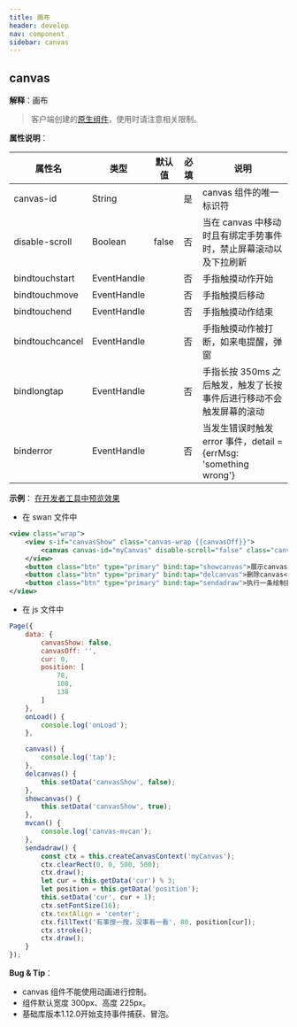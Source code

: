 ```yaml
---
title: 画布
header: develop
nav: component
sidebar: canvas
---
```


## canvas

**解释**：画布

> 客户端创建的[原生组件](https://smartprogram.baidu.com/docs/develop/component/native/)，使用时请注意相关限制。

**属性说明**：

|属性名 |类型  |默认值  | 必填 |说明|
|---- | ---- | ---- |---- |---- |
| canvas-id | String |  | 是 |canvas 组件的唯一标识符 |
| disable-scroll | Boolean  | false | 否 | 当在 canvas 中移动时且有绑定手势事件时，禁止屏幕滚动以及下拉刷新 |
| bindtouchstart | EventHandle |  | 否 | 手指触摸动作开始 |
| bindtouchmove | EventHandle |  | 否 |手指触摸后移动 |
| bindtouchend | EventHandle |  | 否 |手指触摸动作结束 |
| bindtouchcancel | EventHandle |  | 否 |手指触摸动作被打断，如来电提醒，弹窗 |
| bindlongtap | EventHandle |  | 否 |手指长按 350ms 之后触发，触发了长按事件后进行移动不会触发屏幕的滚动 |
| binderror | EventHandle |  | 否 |当发生错误时触发 error 事件，detail = {errMsg: 'something wrong'} |

**示例**：
<a href="swanide://fragment/b1487cad6ea6a95940096c963e4726a21565503502706" title="在开发者工具中预览效果" target="_self">在开发者工具中预览效果</a>

* 在 swan 文件中

```xml
<view class="wrap">
    <view s-if="canvasShow" class="canvas-wrap {{canvasOff}}">
        <canvas canvas-id="myCanvas" disable-scroll="false" class="canvas" bindtouchstart="touchstart" bindtouchend="touchend" bindtouchcancel="touchcancel" bindlongtap="longtap" bindtouchmove="mvcan"></canvas>
    </view>
    <button class="btn" type="primary" bind:tap="showcanvas">展示canvas</button>
    <button class="btn" type="primary" bind:tap="delcanvas">删除canvas</button>
    <button class="btn" type="primary" bind:tap="sendadraw">执行一条绘制指令</button>
</view>

```

* 在 js 文件中

```javascript
Page({
    data: {
        canvasShow: false,
        canvasOff: '',
        cur: 0,
        position: [
            78,
            108,
            138
        ]
    },
    onLoad() {
        console.log('onLoad');
    },

    canvas() {
        console.log('tap');
    },
    delcanvas() {
        this.setData('canvasShow', false);
    },
    showcanvas() {
        this.setData('canvasShow', true);
    },
    mvcan() {
        console.log('canvas-mvcan');
    },
    sendadraw() {
        const ctx = this.createCanvasContext('myCanvas');
        ctx.clearRect(0, 0, 500, 500);
        ctx.draw();
        let cur = this.getData('cur') % 3;
        let position = this.getData('position');
        this.setData('cur', cur + 1);
        ctx.setFontSize(16);
        ctx.textAlign = 'center';
        ctx.fillText('有事搜一搜，没事看一看', 80, position[cur]);
        ctx.stroke();
        ctx.draw();
    }
});
```

**Bug & Tip**：

* canvas 组件不能使用动画进行控制。
* 组件默认宽度 300px、高度 225px。
* 基础库版本1.12.0开始支持事件捕获、冒泡。
